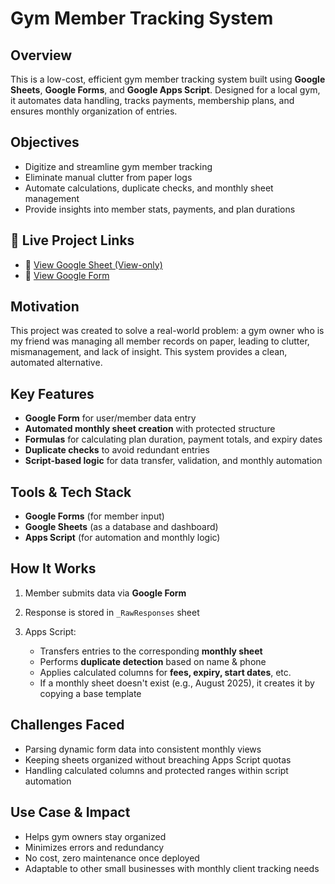 # Gym Member Tracking System

## Overview

This is a low-cost, efficient gym member tracking system built using **Google Sheets**, **Google Forms**, and **Google Apps Script**. Designed for a local gym, it automates data handling, tracks payments, membership plans, and ensures monthly organization of entries.

## Objectives

* Digitize and streamline gym member tracking
* Eliminate manual clutter from paper logs
* Automate calculations, duplicate checks, and monthly sheet management
* Provide insights into member stats, payments, and plan durations

## 🔗 Live Project Links

- 📄 [View Google Sheet (View-only)](https://docs.google.com/spreadsheets/d/1rBj-08L24_2klMxvUzsnxb_tSCLlhoWDW_dlt25I3SQ/edit?usp=sharing)
- 📝 [View Google Form](https://forms.gle/98CtVCvTxbQ2bz11A)

## Motivation

This project was created to solve a real-world problem: a gym owner who is my friend was managing all member records on paper, leading to clutter, mismanagement, and lack of insight. This system provides a clean, automated alternative.

## Key Features

* **Google Form** for user/member data entry
* **Automated monthly sheet creation** with protected structure
* **Formulas** for calculating plan duration, payment totals, and expiry dates
* **Duplicate checks** to avoid redundant entries
* **Script-based logic** for data transfer, validation, and monthly automation

## Tools & Tech Stack

* **Google Forms** (for member input)
* **Google Sheets** (as a database and dashboard)
* **Apps Script** (for automation and monthly logic)

## How It Works

1. Member submits data via **Google Form**
2. Response is stored in `_RawResponses` sheet
3. Apps Script:

   * Transfers entries to the corresponding **monthly sheet**
   * Performs **duplicate detection** based on name & phone
   * Applies calculated columns for **fees, expiry, start dates**, etc.
   * If a monthly sheet doesn't exist (e.g., August 2025), it creates it by copying a base template

## Challenges Faced

* Parsing dynamic form data into consistent monthly views
* Keeping sheets organized without breaching Apps Script quotas
* Handling calculated columns and protected ranges within script automation

## Use Case & Impact

* Helps gym owners stay organized
* Minimizes errors and redundancy
* No cost, zero maintenance once deployed
* Adaptable to other small businesses with monthly client tracking needs
